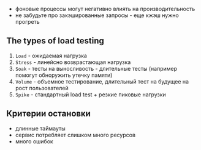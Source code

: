- фоновые процессы могут негативно влиять на производительность
- не забудьте про закэшированные запросы - еще кжэш нужно прогреть

## The types of load testing
1) `Load` - ожидаемая нагрузка
2) `Stress` - линейсно возврастающая нагрузка
3) `Soak` - тесты на выносливость - длительные тесты (например помогут обноружить утечку памяти)
4) `Volume` - объемное тестирование, длительный тест на будущее на рост пользователей
5) `Spike` - стандартный load test + резкие пиковые нагрузки

## Критерии остановки
-  длинные таймауты
-  сервис потребляет слишком много ресурсов
-  много ошибок

